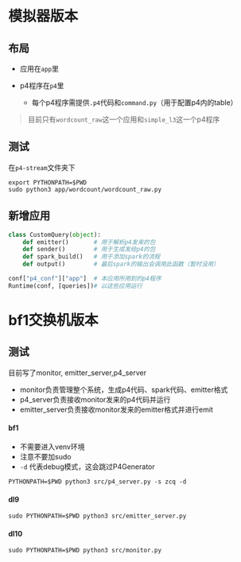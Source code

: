 # 模拟器版本
## 布局

*   应用在`app`里

*   p4程序在`p4`里
    *   每个p4程序需提供`.p4`代码和`command.py`（用于配置p4内的table）

>   目前只有`wordcount_raw`这一个应用和`simple_l3`这一个p4程序



## 测试

在`p4-stream`文件夹下

```shell
export PYTHONPATH=$PWD
sudo python3 app/wordcount/wordcount_raw.py
```

## 新增应用

```python
class CustomQuery(object):
    def emitter() 		# 用于解析p4发来的包
    def sender() 		# 用于生成发给p4的包
    def spark_build() 	# 用于添加spark的流程
    def output()		# 最后spark的输出会调用此函数（暂时没用）

conf["p4_conf"]["app"]  # 本应用所用到的p4程序
Runtime(conf, [queries])# 以这些应用运行
```





# bf1交换机版本

## 测试

目前写了monitor, emitter_server,p4_server

*   monitor负责管理整个系统，生成p4代码、spark代码、emitter格式
*   p4_server负责接收monitor发来的p4代码并运行
*   emitter_server负责接收monitor发来的emitter格式并进行emit

#### bf1

*   不需要进入venv环境
*   注意不要加sudo
*   `-d` 代表debug模式，这会跳过P4Generator

```shell
PYTHONPATH=$PWD python3 src/p4_server.py -s zcq -d
```

#### dl9

```shell
sudo PYTHONPATH=$PWD python3 src/emitter_server.py
```

#### dl10

```shell
sudo PYTHONPATH=$PWD python3 src/monitor.py
```
